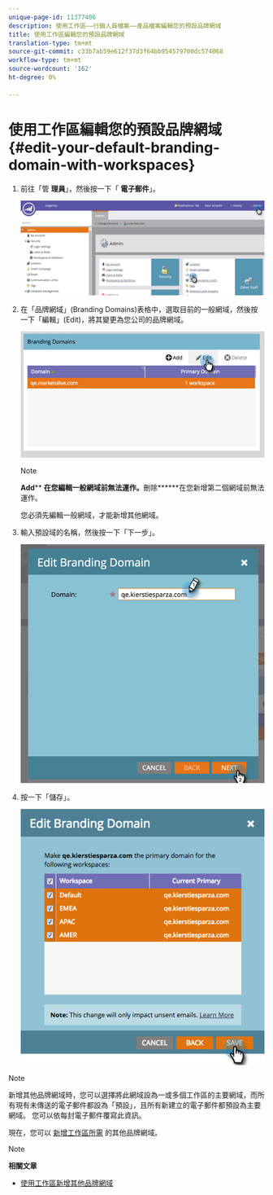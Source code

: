 ```yaml
---
unique-page-id: 11377406
description: 使用工作區——行銷人員檔案——產品檔案編輯您的預設品牌網域
title: 使用工作區編輯您的預設品牌網域
translation-type: tm+mt
source-git-commit: c33b7ab59e612f37d3f64bb954579700dc574068
workflow-type: tm+mt
source-wordcount: '162'
ht-degree: 0%

---
```



# 使用工作區編輯您的預設品牌網域 {#edit-your-default-branding-domain-with-workspaces}

1. 前往「管 **理員**」，然後按一下「 **電子郵件**」。

   ![](assets/image2016-6-29-16-3a42-3a20.png)

1. 在「品牌網域」(Branding Domains)表格中，選取目前的一般網域，然後按一下「編輯」(Edit)，將其變更為您公司的品牌網域。

   ![](assets/image2016-8-12-10-3a30-3a34.png)

   >[!NOTE]
   >
   >**Add**** **在您編輯一般網域前無法運作。**&#x200B;刪除&#x200B;******在您新增第二個網域前無法運作。
   >
   >您必須先編輯一般網域，才能新增其他網域。

1. 輸入預設域的名稱，然後按一下「下一步」。

   ![](assets/image2016-8-12-10-3a32-3a31.png)

1. 按一下「儲存」。

   ![](assets/edit-branding-domain-9-12-16-hand.png)

>[!NOTE]
>
>新增其他品牌網域時，您可以選擇將此網域設為一或多個工作區的主要網域，而所有現有未傳送的電子郵件都設為「預設」，且所有新建立的電子郵件都預設為主要網域。 您可以依每封電子郵件覆寫此資訊。

現在，您可以 [新增工作區所需](add-an-additional-branding-domain-with-workspaces.md) 的其他品牌網域。

>[!NOTE]
>
>**相關文章**
>
>* [使用工作區新增其他品牌網域](add-an-additional-branding-domain-with-workspaces.md)

